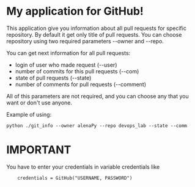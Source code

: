 ﻿# My application for GitHub!

This application give you information about all pull requests for specific repository. By default it get only title of pull requests. You can choose repository using two required parameters --owner and --repo. 

You can get next information for all pull requests: 
 - login of user who made request (--user)
 - number of commits for this pull requests (--com)
 - state of pull requests (--state)
 - number of comments for pull requests (--comment)

All of this parameters are not required, and you can choose any that you want or don't use anyone.

Example of using:

	python ./git_info --owner alenaPy --repo devops_lab --state --comm


# IMPORTANT

You have to enter your credentials in variable credentials like

		credentials = GitHub("USERNAME, PASSWORD")


